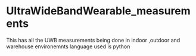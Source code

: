 # UltraWideBandWearable_measurements
This has all the UWB measurements being done in indoor ,outdoor and warehouse environemnts
language used is python
